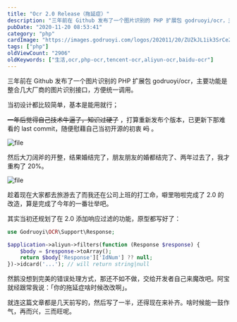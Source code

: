 ```yaml
---
title: "Ocr 2.0 Release（拖延症）"
description: "三年前在 Github 发布了一个图片识别的 PHP 扩展包 godruoyi/ocr，主要功能是整合几大厂商的图片识别接口，方便统一调用。"
pubDate: "2020-11-20 08:53:41"
category: "php"
cardImage: "https://images.godruoyi.com/logos/202011/20/ZUZkJL1ik3SrCe2b1rf8obtmXlNnpEi7loouJ6mv.jpeg"
tags: ["php"]
oldViewCount: "2906"
oldKeywords: ["生活,ocr,php-ocr,tencent-ocr,aliyun-ocr,baidu-ocr"]
---
```


三年前在 Github 发布了一个图片识别的 PHP 扩展包 godruoyi/ocr，主要功能是整合几大厂商的图片识别接口，方便统一调用。

当初设计都比较简单，基本是能用就行；

~~一年后觉得自己技术牛逼了，知识过硬了~~ ，打算重新发布个版本，已更新下那难看的 last commit，随便慰藉自己当初开源的初衷 ~~吗~~ 。

![file](https://images.godruoyi.com/posts/202011/20/XxGFVtWBpE1oZrXOKMilhvyEAC37wY5Rz54ICxE8.png)

然后大刀阔斧的开整，结果婚结完了，朋友朋友的婚都结完了、两年过去了，我才重构了 20%。

![file](https://images.godruoyi.com/posts/202011/20/0sOuuR4nm7niUNczcpwxX0akfS03wOeWWRzM45gs.png)

趁着现在大家都去旅游去了而我还在公司上班的打工命，噼里啪啦完成了 2.0 的改造，算是完成了今年的一番壮举吧。

其实当初还规划了在 2.0 添加响应过滤的功能，原型都写好了：

```php
use Godruoyi\OCR\Support\Response;

$application->aliyun->filters(function (Response $response) {
    $body = $response->toArray();
    return $body['Response']['IdNum'] ?? null;
})->idcard('...'); // will return string|null
```

然鹅没想到完美的错误处理方式，那还不如不做，交给开发者自己来魔改吧。阿宝就经跟常我说：「你的拖延症啥时候改改啊」。

就连这篇文章都是几天前写的，然后写了一半，还得现在来补齐。啥时候能一鼓作气，再而兴，三而旺呢。

